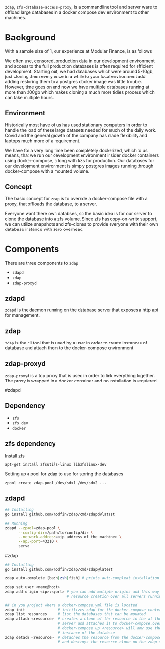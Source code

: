 
`zdap`, `zfs-database-access-proxy`, is a commandline tool and server ware to offload large databases in a docker compose dev environment to other machines. 

# Background
With a sample size of 1, our experience at Modular Finance, is as follows
 
We often use, censored, production data in our development environment and access to the full production databases is often required for efficient development. Starting out, we had databases which were around 5-10gb, just cloning them every once in a while to your local environment add adding restoring them to a postgres docker image was little trouble. However, time goes on and now we have multiple databases running at more than 200gb which makes cloning a much more tidies process which can take multiple hours.

## Environment 
Historically most have of us has used stationary computers in order to handle the load of these large datasets needed for much of the daily work. Covid and the general growth of the company has made flexibility and laptops much more of a requirement. 

We have for a very long time been completely dockerized, which to us means, that we run our development environment insider docker containers using docker-compose, a long with k8s for production. Our databases for our development environment is simply postgres images running through docker-compose with a mounted volume.     

## Concept
The basic concept for `zdap` is to override a docker-compose file with a proxy, that offloads the database, to a server.

Everyone want there own databses, so the basic idea is for our server to clone the database into a zfs volume. Since zfs has copy-on-write support, we can utilize snapshots and zfs-clones to provide everyone with their own database instance with zero overhead. 


# Components
There are three components to `zdap`
* `zdapd`
* `zdap` 
* `zdap-proxyd`

 
## zdapd 
`zdapd` is the daemon running on the database server that exposes a http api for management.

## zdap
`zdap` is the cli tool that is used by a user in order to create instances of database and attach them to the docker-compose environment    

## zdap-proxyd 
`zdap-proxyd` is a tcp proxy that is used in order to link everything together. The proxy is wrapped in a docker container and no installation is requiered 


#zdapd

## Dependency
* `zfs`
* `zfs dev`
* `docker`

## zfs dependency  
Install zfs
```bash 
apt-get install zfsutils-linux libzfslinux-dev
```

Setting up a pool for zdap to use for storing the databases
```bash 
zpool create zdap-pool /dev/sdx1 /dev/sdx2 ...
```


## zdapd

```bash
## Installing
go install github.com/modfin/zdap/cmd/zdapd@latest

## Running
zdapd --zpool=zdap-pool \
      --config-dir=/path/to/config/dir \
      --network-address=<ip address of the machine> \
      --api-port=43210 \
      serve
```


#zdap

```bash 
## Installing
go install github.com/modfin/zdap/cmd/zdap@latest

zdap auto-complete [bash|zsh|fish] # prints auto-compleat installation instructions

zdap set user <name@host>
zdap add origin <ip>:<port> # you can add mutiple origins and this way zdap balences
                            # resource creation over all servers running zdapd.

## in you project where a docker-compose.yml file is located
zdap init               # initilizes zdap for the docker-compose context
zdap list resources     # list the databases that can be mounted
zdap attach <resource>  # creates a clone of the resource in the at the zdapd 
                        # server and attaches it to docker-compose.override file.
                        # docker-compose up <resource> will now use the zdapd server
                        # instance of the database
zdap detach <resource>  # detaches the resource from the docker-compose.override 
                        # and destroys the resource-clone on the zdap server
```




